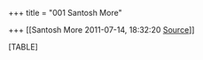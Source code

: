 +++
title = "001 Santosh More"

+++
[[Santosh More	2011-07-14, 18:32:20 [Source](https://groups.google.com/g/bvparishat/c/b10F90e4DIE)]]



[TABLE]

